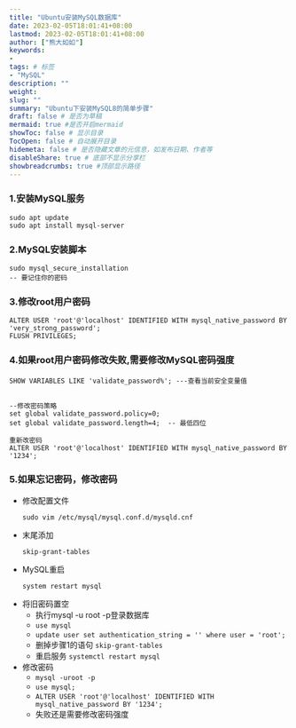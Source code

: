 ```yaml
---
title: "Ubuntu安装MySQL数据库"
date: 2023-02-05T18:01:41+08:00
lastmod: 2023-02-05T18:01:41+08:00
author: ["熊大如如"]
keywords: 
-
tags: # 标签
- "MySQL"
description: ""
weight:
slug: ""
summary: "Ubuntu下安装MySQL8的简单步骤"
draft: false # 是否为草稿
mermaid: true #是否开启mermaid
showToc: false # 显示目录
TocOpen: false # 自动展开目录
hidemeta: false # 是否隐藏文章的元信息，如发布日期、作者等
disableShare: true # 底部不显示分享栏
showbreadcrumbs: true #顶部显示路径
---
```


### 1.安装MySQL服务

    sudo apt update
    sudo apt install mysql-server

### 2.MySQL安装脚本

    sudo mysql_secure_installation
    -- 要记住你的密码

### 3.修改root用户密码

    ALTER USER 'root'@'localhost' IDENTIFIED WITH mysql_native_password BY 'very_strong_password';
    FLUSH PRIVILEGES;

### 4.如果root用户密码修改失败,需要修改MySQL密码强度

```
SHOW VARIABLES LIKE 'validate_password%'; ---查看当前安全变量值


--修改密码策略
set global validate_password.policy=0;
set global validate_password.length=4;  -- 最低四位

重新改密码
ALTER USER 'root'@'localhost' IDENTIFIED WITH mysql_native_password BY '1234';

```

### 5.如果忘记密码，修改密码

*   修改配置文件
    ```
    sudo vim /etc/mysql/mysql.conf.d/mysqld.cnf
    ```
*   末尾添加
    ```
    skip-grant-tables
    ```
*   MySQL重启
    ```
    system restart mysql
    ```
*   将旧密码置空
    *   执行mysql -u root -p登录数据库
    *   `use mysql`
    *   `update user set authentication_string = '' where user = 'root';`
    *   删掉步骤1的语句 `skip-grant-tables`
    *   重启服务 `systemctl restart mysql`
*   修改密码
    *   `mysql -uroot -p`
    *   `use mysql;`
    *   `ALTER USER 'root'@'localhost' IDENTIFIED WITH mysql_native_password BY '1234';`
    *   失败还是需要修改密码强度


